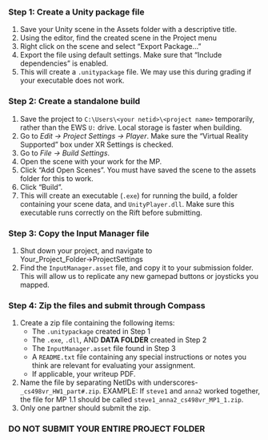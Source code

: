 ### Step 1: Create a Unity package file

1. Save your Unity scene in the Assets folder with a descriptive title.
1. Using the editor, find the created scene in the Project menu
1. Right click on the scene and select “Export Package…”
1. Export the file using default settings. Make sure that “Include dependencies” is enabled.
1. This will create a `.unitypackage` file. We may use this during grading if your executable does not work.

### Step 2: Create a standalone build

1. Save the project to `C:\Users\<your netid>\<project name>` temporarily, rather than the EWS `U:` drive. Local storage is faster when building.
1. Go to *Edit → Project Settings → Player*. Make sure the “Virtual Reality Supported” box under XR Settings is checked.
1. Go to *File → Build Settings*.
1. Open the scene with your work for the MP.
1. Click “Add Open Scenes”. You must have saved the scene to the assets folder for this to work.
1. Click “Build”.
1. This will create an executable (`.exe`) for running the build, a folder containing your scene data, and `UnityPlayer.dll`. Make sure this executable runs correctly on the Rift before submitting.

### Step 3: Copy the Input Manager file

1. Shut down your project, and navigate to Your_Project_Folder→ProjectSettings
1. Find the `InputManager.asset` file, and copy it to your submission folder. This will allow us to
replicate any new gamepad buttons or joysticks you mapped.

### Step 4: Zip the files and submit through Compass

1. Create a zip file containing the following items:
	* The `.unitypackage` created in Step 1
	* The `.exe`, `.dll`, AND **DATA FOLDER** created in Step 2
	* The `InputManager.asset` file found in Step 3
	* A `README.txt` file containing any special instructions or notes you think are relevant for evaluating your assignment.
	* If applicable, your writeup PDF.
1. Name the file by separating NetIDs with underscores- `_cs498vr_HW1_part#.zip`.
EXAMPLE: If `steve1` and `anna2` worked together, the file for MP 1.1 should be called
`steve1_anna2_cs498vr_MP1_1.zip`.
1. Only one partner should submit the zip.

### DO NOT SUBMIT YOUR ENTIRE PROJECT FOLDER

